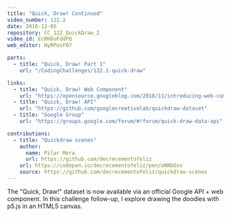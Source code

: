 ```yaml
---
title: "Quick, Draw! Continued"
video_number: 122.2
date: 2018-12-05
repository: CC_122_QuickDraw_2
video_id: EcRK6oFddPQ
web_editor: HyRPosF07

parts:
  - title: "Quick, Draw! Part 1"
    url: "/CodingChallenges/122.1-quick-draw"

links:
  - title: "Quick, Draw! Web Component"
    url: "https://opensource.googleblog.com/2018/11/introducing-web-component-and-data-api-for-quick-draw.html"
  - title: "Quick, Draw! API"
    url: "https://github.com/googlecreativelab/quickdraw-dataset"
  - title: "Google Group"
    url: "https://groups.google.com/forum/#!forum/quick-draw-data-api"

contributions:
  - title: "Quickdraw scenes"
    author:
      name: Pilar Mera
      url: https://github.com/decrecementofeliz
    url: https://codepen.io/decrecementofeliz/pen/oNNbOxv
    source: https://github.com/decrecementofeliz/quickdraw-scenes
---
```


The "Quick, Draw!" dataset is now available via an official Google API + web component. In this challenge follow-up, I explore drawing the doodles with p5.js in an HTML5 canvas.